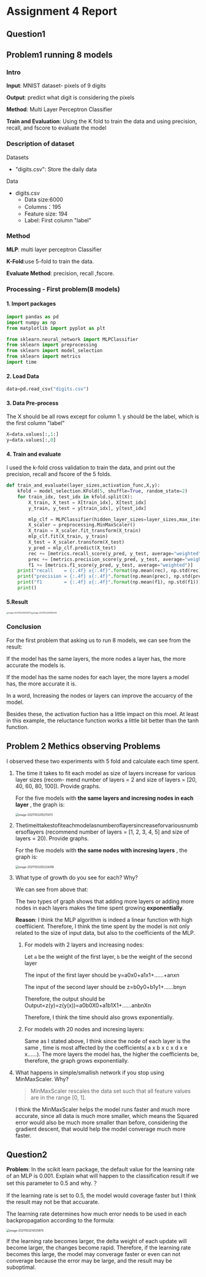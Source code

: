 # Assignment 4  Report

## Question1 

## Problem1 running 8 models

### Intro

**Input**: MNIST dataset- pixels of 9 digits

**Output**: predict what digit is considering the pixels

**Method**: Multi Layer Perceptron Classifier

**Train and Evaluation**: Using the K fold to train the data and using precision, recall, and fscore to evaluate the model

### Description of dataset

Datasets

- "digits.csv": Store the daily data

Data

- digits.csv
  - Data size:6000
  - Columns：195
  - Feature size: 194
  - Label: First column "label"

### Method

**MLP**: multi layer perceptron Classifier

**K-Fold**:use 5-fold to train the data.

**Evaluate Method**: precision, recall ,fscore. 

### Processing - First problem(8 models)

#### 1. Import packages

```python
import pandas as pd
import numpy as np
from matplotlib import pyplot as plt

from sklearn.neural_network import MLPClassifier
from sklearn import preprocessing
from sklearn import model_selection
from sklearn import metrics
import time
```

#### 2. Load Data

```python
data=pd.read_csv("digits.csv")
```

#### 3. Data Pre-process

The X should be all rows except for column 1. y should be the label, which is the first column "label"

```python
X=data.values[:,1:]
y=data.values[:,0]
```

#### 4. Train and evaluate

I used the k-fold cross validation to train the data, and print out the precision, recall and fscore of the 5 folds. 

```python
def train_and_evaluate(layer_sizes,activation_func,X,y):
    kfold = model_selection.KFold(5, shuffle=True, random_state=2)
    for train_idx, test_idx in kfold.split(X):
        X_train, X_test = X[train_idx], X[test_idx]
        y_train, y_test = y[train_idx], y[test_idx]

        mlp_clf = MLPClassifier(hidden_layer_sizes=layer_sizes,max_iter=1000,solver='lbfgs',activation=activation_func)
        X_scaler = preprocessing.MinMaxScaler()
        X_train = X_scaler.fit_transform(X_train)    
        mlp_clf.fit(X_train, y_train)
        X_test = X_scaler.transform(X_test)
        y_pred = mlp_clf.predict(X_test)
        rec += [metrics.recall_score(y_pred, y_test, average="weighted")]
        prec += [metrics.precision_score(y_pred, y_test, average="weighted")]
        f1 += [metrics.f1_score(y_pred, y_test, average="weighted")]
    print("recall    = {:.4f} ±{:.4f}".format(np.mean(rec), np.std(rec)))
    print("precision = {:.4f} ±{:.4f}".format(np.mean(prec), np.std(prec)))
    print("f1        = {:.4f} ±{:.4f}".format(np.mean(f1), np.std(f1)))
    print()
```

#### 5.Result

<img src="notePic/MLP.png" alt="image-20211103200931573" style="zoom:33%;" /><img src="notePic/MLP2.png" alt="image-20211103200946440" style="zoom:33%;" />

### Conclusion

For the first problem that asking us to run 8 models, we can see from the result: 

If the model has the same layers, the more nodes a layer has, the more accurate  the models is. 

If the model has the same nodes for each layer, the more layers a  model has, the more accurate it is. 

In a word, Increasing the nodes or layers can improve the accuarcy of the model. 

Besides these, the activation fuction has a little impact on this moel. At least in this example, the reluctance function works a little bit better than the tanh function. 

## Problem 2 Methics observing Problems

I observed these two experiments with 5 fold and calculate each time spent. 

1. The time it takes to fit each model as size of layers increase for various layer sizes (recom- mend number of layers = 2 and size of layers = [20, 40, 60, 80, 100]). Provide graphs.

   For the five models with **the same layers and incresing nodes in each layer** , the graph is:

   <img src="notePic/increasingNodes.png" alt="image-20211103205211473" style="zoom:50%;" />

2. Thetimeittakestofiteachmodelasnumberoflayersincreaseforvariousnumbersoflayers (recommend number of layers = [1, 2, 3, 4, 5] and size of layers = 20). Provide graphs.

   For the five models with **the same nodes with incresing layers** , the graph is:

   <img src="notePic/increasingLayers.png" alt="image-20211103205224456" style="zoom:50%;" />

3. What type of growth do you see for each? Why?

   We can see from above that:

   The two types of  graph shows that adding more layers or adding more nodes in each layers makes the time spent growing **exponentially**.

   **Reason**: I think the MLP algorithm is indeed a linear function with high coeffiicient.  Therefore, I think the time spent by the model is not only related to the size of input data, but also to the coefficients of the MLP.

   1. For models with 2 layers and increasing nodes:

      Let `a` be the weight of the first layer, `b` be the weight of the second layer

      The input of the first layer should be y=a0x0+a1x1+……+anxn

      The input of the second layer should be z=b0y0+b1y1+……bnyn

      Therefore, the output should be Output=z(y)=z(y(x))=a0b0X0+a1b1X1+……anbnXn

      Therefore, I think the time should also grows exponentially.

   2. For models with  20 nodes and incresing layers: 

      Same as I stated above, I think since the node of each layer is the same , time is most affected by the coefficients( a x b x c x d x e x……). The more layers the model has, the higher the coefficients be, therefore, the graph grows exponentially. 

4. What happens in simple/smallish network if you stop using MinMaxScaler. Why?

   > MinMaxScaler rescales the data set such that all feature values are in the range [0, 1]. 

    I think the MinMaxScaler helps the model runs faster and much more accurate, since all data is much more smaller, which means the Squared error would also be much more smaller than before, considering the gradient descent,  that would help the model converage much more faster. 

## Question2 

**Problem**: In the scikit learn package, the default value for the learning rate of an MLP is 0.001. Explain what will happen to the classification result if we set this parameter to 0.5 and why.？

If the learning rate is set to 0.5, the model would coverage faster but I think the result may not be that accuarate. 

The learning rate determines how much error needs to be used in each backpropagation according to the formula:

<img src="notePic/wfunction.png" alt="image-20211103214125970" style="zoom:50%;" />

If the learning rate becomes larger, the delta weight of each update will become larger, the changes become rapid. Therefore, if the learning rate becomes this large, the model may converage faster or even can not converage because the error may be large, and the result may be suboptimal. 